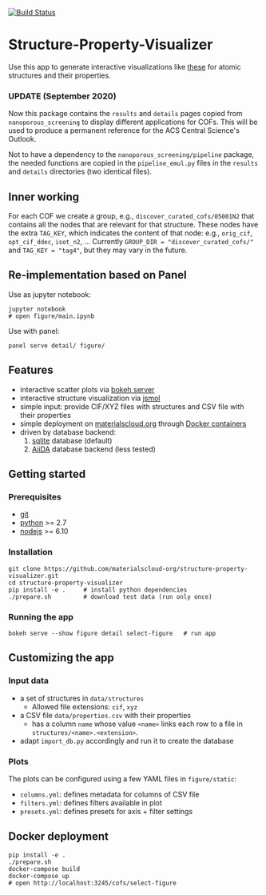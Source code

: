 [![Build Status](https://travis-ci.org/materialscloud-org/structure-property-visualizer.svg?branch=master)](https://travis-ci.org/materialscloud-org/structure-property-visualizer)

# Structure-Property-Visualizer

Use this app to generate interactive visualizations like [these](https://www.materialscloud.org/discover/cofs#mcloudHeader)
for atomic structures and their properties.

### UPDATE (September 2020)
Now this package contains the `results` and `details` pages copied from `nanoporous_screening` to display different 
applications for COFs. This will be used to produce a permanent reference for the ACS Central Science's Outlook. 

Not to have a dependency to the `nanoporous_screening/pipeline` package, the needed functions are copied in the 
`pipeline_emul.py` files in the `results` and `details` directories (two identical files).

## Inner working

For each COF we create a group, e.g., `discover_curated_cofs/05001N2` that contains all the nodes that are relevant for that structure.
These nodes have the extra `TAG_KEY`, which indicates the content of that node: e.g., `orig_cif`, `opt_cif_ddec`, `isot_n2`, ...
Currently `GROUP_DIR = "discover_curated_cofs/"` and `TAG_KEY = "tag4"`, but they may vary in the future.

## Re-implementation based on Panel

Use as jupyter notebook:
```
jupyter notebook
# open figure/main.ipynb
```

Use with panel:
```
panel serve detail/ figure/
```

## Features

 * interactive scatter plots via [bokeh server](https://bokeh.pydata.org/en/1.0.4/)
 * interactive structure visualization via [jsmol](https://chemapps.stolaf.edu/jmol/docs/)
 * simple input: provide CIF/XYZ files with structures and CSV file with their properties
 * simple deployment on [materialscloud.org](https://www.materialscloud.org/discover/menu) through [Docker containers](http://docker.com)
 * driven by database backend:
   1. [sqlite](https://www.sqlite.org/index.html) database (default)
   1. [AiiDA](http://www.aiida.net/) database backend (less tested)

## Getting started

### Prerequisites

 * [git](https://git-scm.com/)
 * [python](https://www.python.org/) >= 2.7
 * [nodejs](https://nodejs.org/en/) >= 6.10

### Installation

```
git clone https://github.com/materialscloud-org/structure-property-visualizer.git
cd structure-property-visualizer
pip install -e .     # install python dependencies
./prepare.sh         # download test data (run only once)
```

### Running the app

```
bokeh serve --show figure detail select-figure   # run app
```

## Customizing the app

### Input data
 * a set of structures in `data/structures`
   * Allowed file extensions: `cif`, `xyz`
 * a CSV file `data/properties.csv` with their properties
   * has a column `name` whose value `<name>` links each row to a file in `structures/<name>.<extension>`.
 * adapt `import_db.py` accordingly and run it to create the database

### Plots

The plots can be configured using a few YAML files in `figure/static`:
 * `columns.yml`: defines metadata for columns of CSV file
 * `filters.yml`: defines filters available in plot
 * `presets.yml`: defines presets for axis + filter settings

## Docker deployment

```
pip install -e .
./prepare.sh
docker-compose build
docker-compose up
# open http://localhost:3245/cofs/select-figure
```
